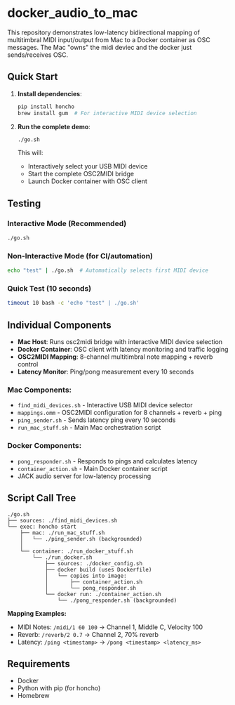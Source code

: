 # docker_audio_to_mac

This repository demonstrates low-latency bidirectional mapping of multitimbral MIDI input/output from Mac to a Docker container as OSC messages.
The Mac "owns" the midi deviec and the docker just sends/receives OSC.

## Quick Start

1. **Install dependencies**:
   ```bash
   pip install honcho
   brew install gum  # For interactive MIDI device selection
   ```

2. **Run the complete demo**:
   ```bash
   ./go.sh
   ```
   This will:
   - Interactively select your USB MIDI device
   - Start the complete OSC2MIDI bridge
   - Launch Docker container with OSC client

## Testing

### Interactive Mode (Recommended)
```bash
./go.sh
```

### Non-Interactive Mode (for CI/automation)
```bash
echo "test" | ./go.sh  # Automatically selects first MIDI device
```

### Quick Test (10 seconds)
```bash
timeout 10 bash -c 'echo "test" | ./go.sh'
```

## Individual Components

- **Mac Host**: Runs osc2midi bridge with interactive MIDI device selection
- **Docker Container**: OSC client with latency monitoring and traffic logging
- **OSC2MIDI Mapping**: 8-channel multitimbral note mapping + reverb control
- **Latency Monitor**: Ping/pong measurement every 10 seconds

### Mac Components:
- `find_midi_devices.sh` - Interactive USB MIDI device selector
- `mappings.omm` - OSC2MIDI configuration for 8 channels + reverb + ping
- `ping_sender.sh` - Sends latency ping every 10 seconds
- `run_mac_stuff.sh` - Main Mac orchestration script

### Docker Components:
- `pong_responder.sh` - Responds to pings and calculates latency
- `container_action.sh` - Main Docker container script
- JACK audio server for low-latency processing

## Script Call Tree

```
./go.sh
├── sources: ./find_midi_devices.sh
└── exec: honcho start
    ├── mac: ./run_mac_stuff.sh
    │   └── ./ping_sender.sh (backgrounded)
    │
    └── container: ./run_docker_stuff.sh
        └── ./run_docker.sh
            ├── sources: ./docker_config.sh
            ├── docker build (uses Dockerfile)
            │   └── copies into image:
            │       ├── container_action.sh
            │       └── pong_responder.sh
            └── docker run: ./container_action.sh
                └── ./pong_responder.sh (backgrounded)
```

**Mapping Examples:**
- MIDI Notes: `/midi/1 60 100` → Channel 1, Middle C, Velocity 100
- Reverb: `/reverb/2 0.7` → Channel 2, 70% reverb
- Latency: `/ping <timestamp>` → `/pong <timestamp> <latency_ms>`

## Requirements

- Docker
- Python with pip (for honcho)
- Homebrew
